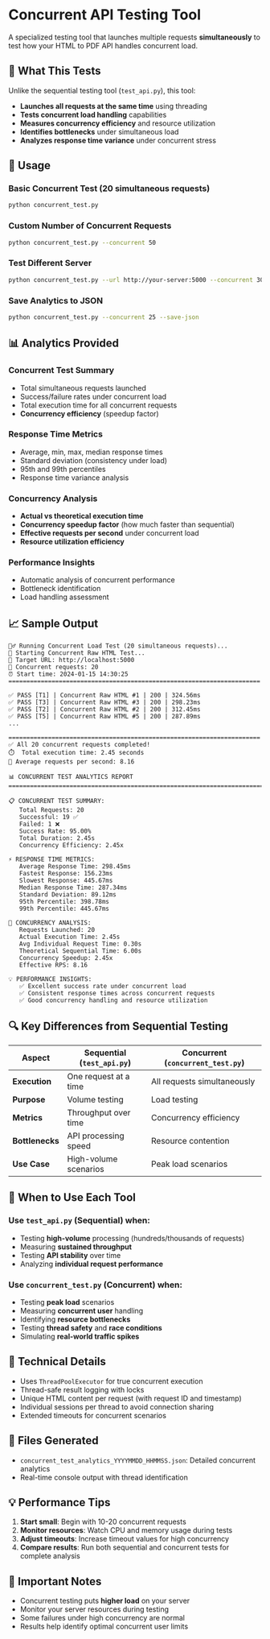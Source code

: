 # Concurrent API Testing Tool

A specialized testing tool that launches multiple requests **simultaneously** to test how your HTML to PDF API handles concurrent load.

## 🎯 What This Tests

Unlike the sequential testing tool (`test_api.py`), this tool:
- **Launches all requests at the same time** using threading
- **Tests concurrent load handling** capabilities
- **Measures concurrency efficiency** and resource utilization
- **Identifies bottlenecks** under simultaneous load
- **Analyzes response time variance** under concurrent stress

## 🚀 Usage

### Basic Concurrent Test (20 simultaneous requests)
```bash
python concurrent_test.py
```

### Custom Number of Concurrent Requests
```bash
python concurrent_test.py --concurrent 50
```

### Test Different Server
```bash
python concurrent_test.py --url http://your-server:5000 --concurrent 30
```

### Save Analytics to JSON
```bash
python concurrent_test.py --concurrent 25 --save-json
```

## 📊 Analytics Provided

### Concurrent Test Summary
- Total simultaneous requests launched
- Success/failure rates under concurrent load
- Total execution time for all concurrent requests
- **Concurrency efficiency** (speedup factor)

### Response Time Metrics
- Average, min, max, median response times
- Standard deviation (consistency under load)
- 95th and 99th percentiles
- Response time variance analysis

### Concurrency Analysis
- **Actual vs theoretical execution time**
- **Concurrency speedup factor** (how much faster than sequential)
- **Effective requests per second** under concurrent load
- **Resource utilization efficiency**

### Performance Insights
- Automatic analysis of concurrent performance
- Bottleneck identification
- Load handling assessment

## 📈 Sample Output

```
🏃‍♂️ Running Concurrent Load Test (20 simultaneous requests)...
🚀 Starting Concurrent Raw HTML Test...
📍 Target URL: http://localhost:5000
🔢 Concurrent requests: 20
⏰ Start time: 2024-01-15 14:30:25
======================================================================

✅ PASS [T1] | Concurrent Raw HTML #1 | 200 | 324.56ms
✅ PASS [T3] | Concurrent Raw HTML #3 | 200 | 298.23ms
✅ PASS [T2] | Concurrent Raw HTML #2 | 200 | 312.45ms
✅ PASS [T5] | Concurrent Raw HTML #5 | 200 | 287.89ms
...

======================================================================
✅ All 20 concurrent requests completed!
⏱️  Total execution time: 2.45 seconds
🚀 Average requests per second: 8.16

📊 CONCURRENT TEST ANALYTICS REPORT
================================================================================

📋 CONCURRENT TEST SUMMARY:
   Total Requests: 20
   Successful: 19 ✅
   Failed: 1 ❌
   Success Rate: 95.00%
   Total Duration: 2.45s
   Concurrency Efficiency: 2.45x

⚡ RESPONSE TIME METRICS:
   Average Response Time: 298.45ms
   Fastest Response: 156.23ms
   Slowest Response: 445.67ms
   Median Response Time: 287.34ms
   Standard Deviation: 89.12ms
   95th Percentile: 398.78ms
   99th Percentile: 445.67ms

🚀 CONCURRENCY ANALYSIS:
   Requests Launched: 20
   Actual Execution Time: 2.45s
   Avg Individual Request Time: 0.30s
   Theoretical Sequential Time: 6.00s
   Concurrency Speedup: 2.45x
   Effective RPS: 8.16

💡 PERFORMANCE INSIGHTS:
   ✅ Excellent success rate under concurrent load
   ✅ Consistent response times across concurrent requests
   ✅ Good concurrency handling and resource utilization
```

## 🔍 Key Differences from Sequential Testing

| Aspect | Sequential (`test_api.py`) | Concurrent (`concurrent_test.py`) |
|--------|---------------------------|-----------------------------------|
| **Execution** | One request at a time | All requests simultaneously |
| **Purpose** | Volume testing | Load testing |
| **Metrics** | Throughput over time | Concurrency efficiency |
| **Bottlenecks** | API processing speed | Resource contention |
| **Use Case** | High-volume scenarios | Peak load scenarios |

## 🎯 When to Use Each Tool

### Use `test_api.py` (Sequential) when:
- Testing **high-volume** processing (hundreds/thousands of requests)
- Measuring **sustained throughput**
- Testing **API stability** over time
- Analyzing **individual request performance**

### Use `concurrent_test.py` (Concurrent) when:
- Testing **peak load** scenarios
- Measuring **concurrent user** handling
- Identifying **resource bottlenecks**
- Testing **thread safety** and **race conditions**
- Simulating **real-world traffic spikes**

## 🔧 Technical Details

- Uses `ThreadPoolExecutor` for true concurrent execution
- Thread-safe result logging with locks
- Unique HTML content per request (with request ID and timestamp)
- Individual sessions per thread to avoid connection sharing
- Extended timeouts for concurrent scenarios

## 📁 Files Generated

- `concurrent_test_analytics_YYYYMMDD_HHMMSS.json`: Detailed concurrent analytics
- Real-time console output with thread identification

## 💡 Performance Tips

1. **Start small**: Begin with 10-20 concurrent requests
2. **Monitor resources**: Watch CPU and memory usage during tests
3. **Adjust timeouts**: Increase timeout values for high concurrency
4. **Compare results**: Run both sequential and concurrent tests for complete analysis

## 🚨 Important Notes

- Concurrent testing puts **higher load** on your server
- Monitor your server resources during testing
- Some failures under high concurrency are normal
- Results help identify optimal concurrent user limits
